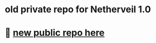 # old private repo for Netherveil 1.0
# 🔗 [new public repo here](https://github.com/SmoothBrainStudio/Netherveil)
